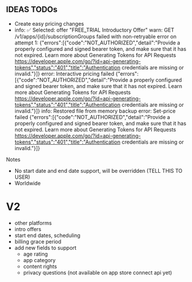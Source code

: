 ## IDEAS TODOs

- Create easy pricing changes
- info: ✅ Selected: offer "FREE_TRIAL Introductory Offer"
  warn: GET /v1/apps/{id}/subscriptionGroups failed with non-retryable error on attempt 1: {"errors":[{"code":"NOT_AUTHORIZED","detail":"Provide a properly configured and signed bearer token, and make sure that it has not expired. Learn more about Generating Tokens for API Requests https://developer.apple.com/go/?id=api-generating-tokens","status":"401","title":"Authentication credentials are missing or invalid."}]}
  error: Interactive pricing failed {"errors":[{"code":"NOT_AUTHORIZED","detail":"Provide a properly configured and signed bearer token, and make sure that it has not expired. Learn more about Generating Tokens for API Requests https://developer.apple.com/go/?id=api-generating-tokens","status":"401","title":"Authentication credentials are missing or invalid."}]}
  info: Restored file from memory backup
  error: Set-price failed {"errors":[{"code":"NOT_AUTHORIZED","detail":"Provide a properly configured and signed bearer token, and make sure that it has not expired. Learn more about Generating Tokens for API Requests https://developer.apple.com/go/?id=api-generating-tokens","status":"401","title":"Authentication credentials are missing or invalid."}]}

Notes

- No start date and end date support, will be overridden (TELL THIS TO USER)
- Worldwide

# V2

- other platforms
- intro offers
- start end dates, scheduling
- billing grace period
- add new fields to support
  - age rating
  - app category
  - content rights
  - privacy questions (not available on app store connect api yet)
